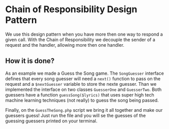 # Chain of Responsibility Design Pattern

We use this design pattern when you have more then one way to respond a given call. With the Chain of Responsibility we decouple the sender of a request and the handler, allowing more then one handler.

## How it is done?

As an example we made a Guess the Song game. The `SongGuesser` interface defines that every song guesser will need a `next()` function to pass on the request and a `$nextGuesser` variable to store the nexte guesser. Than we implemented the interface on two classes `GuesserOne` and `GuesserTwo`. Both guessers have a function `guessSong($lyrics)` that uses super high tech machine learning techniques (not really) to guess the song being passed.

Finally, on the `GuessTheSong.php` script we bring it all together and make our guessers guess! Just run the file and you will se the guesses of the guessing guessers printed on your terminal.